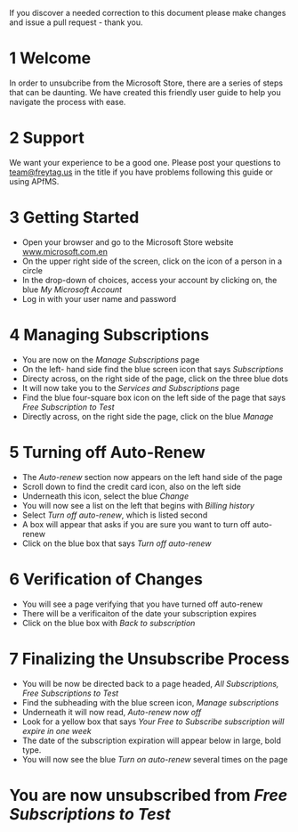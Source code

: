 

If you discover a needed correction to this document please make changes and issue a pull request - thank you.

# 1 Welcome 
In order to unsubcribe from the Microsoft Store, there are a series of steps that can be daunting. We have created this friendly user guide to help you navigate the process with ease. 

# 2 Support
We want your experience to be a good one.  Please post your questions to team@freytag.us in the title if you have problems following this guide or using APfMS.  

# 3 Getting Started
- Open your browser and go to the Microsoft Store website www.microsoft.com.en 
- On the upper right side of the screen, click on the icon of a person in a circle
- In the drop-down of choices, access your account by clicking on, the blue *My Microsoft Account*
- Log in with your user name and password
  
# 4 Managing Subscriptions
- You are now on the *Manage Subscriptions* page
- On the left- hand side find the blue screen icon that says *Subscriptions*
- Directy across, on the right side of the page, click on the three blue dots
- It will now take you to the *Services and Subscriptions* page
- Find the blue four-square box icon on the left side of the page that says *Free Subscription to Test*
- Directly across, on the right side the page, click on the blue *Manage*
  
# 5 Turning off Auto-Renew
- The *Auto-renew* section now appears on the left hand side of the page
- Scroll down to find the credit card icon, also on the left side
- Underneath this icon, select the blue *Change*
- You will now see a list on the left that begins with *Billing history*
- Select *Turn off auto-renew*, which is listed second
- A box will appear that asks if you are sure you want to turn off auto-renew
- Click on the blue box that says *Turn off auto-renew*
  
# 6 Verification of Changes
- You will see a page verifying that you have turned off auto-renew
- There will be a verificaiton of the date your subscription expires
- Click on the blue box with *Back to subscription*
  
# 7 Finalizing the Unsubscribe Process
- You will be now be directed back to a page headed, *All Subscriptions, Free Subscriptions to Test*
- Find the subheading with the blue screen icon, *Manage subscriptions*
- Underneath it will now read, *Auto-renew now off*
- Look for a yellow box that says *Your Free to Subscribe subscription will expire in one week*
- The date of the subscription expiration will appear below in large, bold type.
- You will now see the blue *Turn on auto-renew* several times on the page

# You are now unsubscribed from *Free Subscriptions to Test*
  
